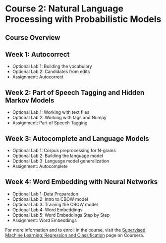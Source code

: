 # Course 2: Natural Language Processing with Probabilistic Models

## Course Overview

## Week 1: Autocorrect
- Optional Lab 1: Building the vocabulary
- Optional Lab 2: Candidates from edits
- Assignment: Autocorrect

## Week 2: Part of Speech Tagging and Hidden Markov Models
- Optional Lab 1: Working with text files
- Optional Lab 2: Working with tags and Numpy
- Assignment: Part of Speech Tagging

## Week 3: Autocomplete and Language Models
- Optional Lab 1: Corpus preprocessing for N-grams
- Optional Lab 2: Building the language model
- Optional Lab 3: Language model generalization
- Assignment: Autocomplete

## Week 4: Word Embedding with Neural Networks
- Optional Lab 1: Data Preparation
- Optional Lab 2: Intro to CBOW model
- Optional Lab 3: Training the CBOW model
- Optional Lab 4: Word Embeddings
- Optional Lab 5: Word Embeddings Step by Step
- Assignment: Word Embeddings

For more information and to enroll in the course, visit the [Supervised Machine Learning: Regression and Classification](https://www.coursera.org/learn/machine-learning?specialization=machine-learning-introduction) page on Coursera.
